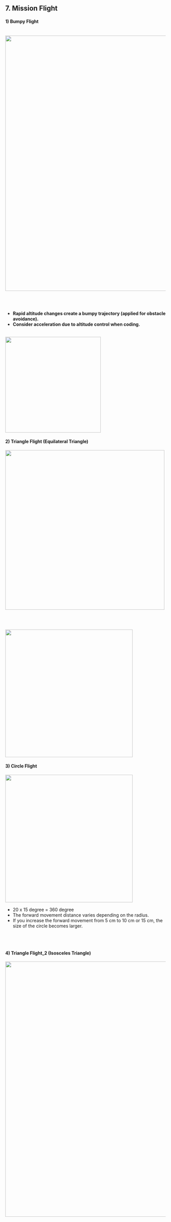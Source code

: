 ## 7. Mission Flight

#### 1) Bumpy Flight

<br/>

<img src="https://github.com/user-attachments/assets/82b96bcf-86bf-4b83-81bd-7dc00bace2ca" width="800">

<br/><br/>

- **Rapid altitude changes create a bumpy trajectory (applied for obstacle avoidance).**
- **Consider acceleration due to altitude control when coding.**
  
<br/> 

<img src="https://github.com/user-attachments/assets/4139f4c8-6bf5-41b6-ad15-b3427a972ecf" width="300">

#### 2) Triangle Flight (Equilateral Triangle)

<img src="https://github.com/user-attachments/assets/cd0ca9dc-3456-41dd-9cf7-277d5cf4f5f3" width="500">

<br/><br/>

<img src="https://github.com/user-attachments/assets/b84a41b6-d84d-43b8-8d84-3dc87adcf0b8" width="400">

#### 3) Circle Flight 

<img src="https://github.com/user-attachments/assets/2ca30bcb-7177-48b2-aef8-9dc4fec7940a" width="400">

<br/>

-  20 x 15 degree = 360 degree
-  The forward movement distance varies depending on the radius.
-  If you increase the forward movement from 5 cm to 10 cm or 15 cm, the size of the circle becomes larger.
  
<br/><br/>

#### 4) Triangle Flight_2 (Isosceles Triangle)

<img src="https://github.com/user-attachments/assets/ca16ff80-05f0-4416-937c-c31dbde7971e" width="800">

<br/><br/>
